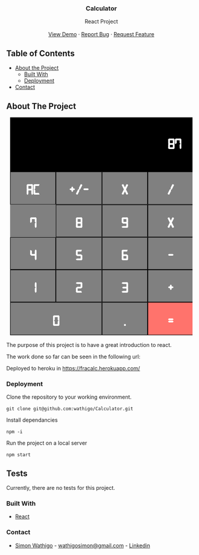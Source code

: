 <h3 align="center">Calculator</h3>

  <p align="center">
    React Project
    <br />
    <br />
    <a href="https://pracalc.netlify.app/">View Demo</a>
    ·
    <a href="https://github.com/wathigo/Calculator/issues">Report Bug</a>
    ·
    <a href="https://github.com/wathigo/Calculator/issues">Request Feature</a>
  </p>
</p>

<!-- TABLE OF CONTENTS -->

## Table of Contents

- [About the Project](#about-the-project)
  - [Built With](#built-with)
  - [Deployment](#Deployment)
- [Contact](#Contact)

<!-- ABOUT THE PROJECT -->

## About The Project

<p align="center">
 <a href="#">
   <img src="images/calc.png" alt="about">
 </a>
</p>
The purpose of this project is to have a great introduction to react.

The work done so far can be seen in the following url:

Deployed to heroku in https://fracalc.herokuapp.com/

### Deployment

Clone the repository to your working environment.

```
git clone git@github.com:wathigo/Calculator.git
```

Install dependancies

```
npm -i
```

Run the project on a local server

```
npm start
```

## Tests

Currently, there are no tests for this project.

### Built With

- [React](https://reactjs.org/)

### Contact

- [Simon Wathigo](https://github.com/wathigo) - wathigosimon@gmail.com - [Linkedin](https://www.linkedin.com/in/simon-wathigo-445370183/)
